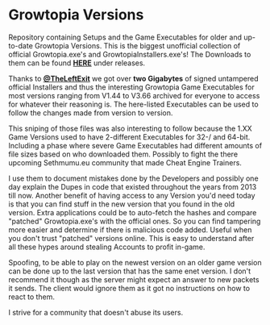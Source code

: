 # Growtopia Versions
Repository containing Setups and the Game Executables for older and up-to-date Growtopia Versions. This is the biggest unofficial collection of official Growtopia.exe's and GrowtopiaInstallers.exe's! The Downloads to them can be found [**HERE**](https://github.com/DefaultO/Growtopia-Versions/releases) under releases.

Thanks to [**@TheLeftExit**](https://github.com/TheLeftExit) we got over **two Gigabytes** of signed untampered official Installers and thus the interesting Growtopia Game Executables for most versions ranging from V1.44 to V3.66 archived for everyone to access for whatever their reasoning is. The here-listed Executables can be used to follow the changes made from version to version.

This sniping of those files was also interesting to follow because the 1.XX Game Versions used to have 2-different Executables for 32-/ and 64-bit. Including a phase where severe Game Executables had different amounts of file sizes based on who downloaded them. Possibly to fight the there upcoming Sethmumu.eu community that made Cheat Engine Trainers.

I use them to document mistakes done by the Developers and possibly one day explain the Dupes in code that existed throughout the years from 2013 till now. Another benefit of having access to any Version you'd need today is that you can find stuff in the new version that you found in the old version. Extra applications could be to auto-fetch the hashes and compare "patched" Growtopia.exe's with the official ones. So you can find tampering more easier and determine if there is malicious code added. Useful when you don't trust "patched" versions online. This is easy to understand after all these hypes around stealing Accounts to profit in-game.

Spoofing, to be able to play on the newest version on an older game version can be done up to the last version that has the same enet version. I don't recommend it though as the server might expect an answer to new packets it sends. The client would ignore them as it got no instructions on how to react to them.

I strive for a community that doesn't abuse its users.
